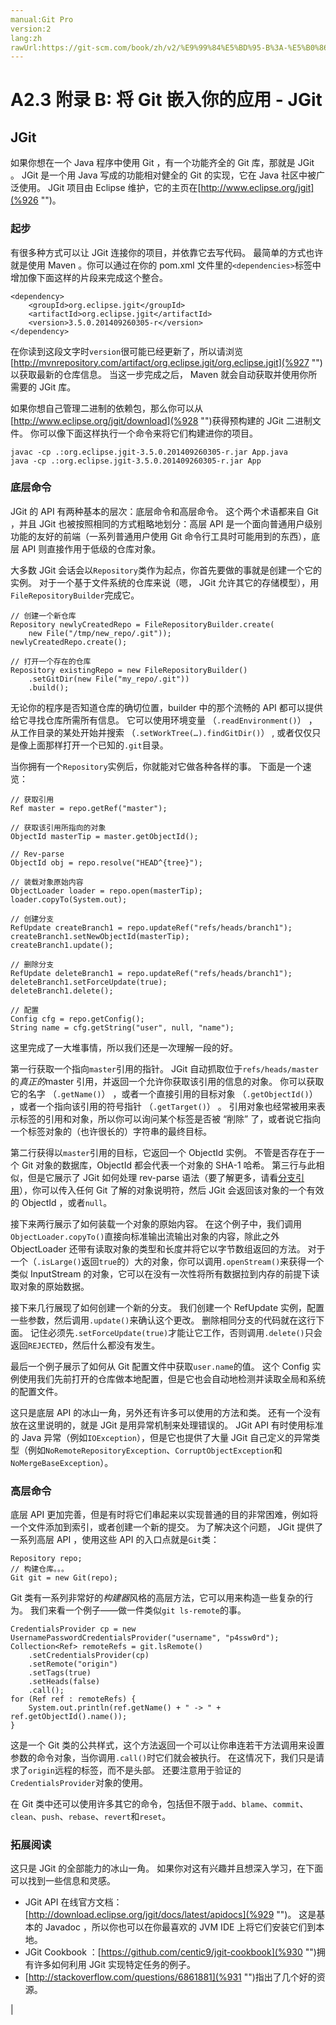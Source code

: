 ```yaml
---
manual:Git Pro
version:2
lang:zh
rawUrl:https://git-scm.com/book/zh/v2/%E9%99%84%E5%BD%95-B%3A-%E5%B0%86-Git-%E5%B5%8C%E5%85%A5%E4%BD%A0%E7%9A%84%E5%BA%94%E7%94%A8-JGit
---
```



# A2.3 附录 B: 将 Git 嵌入你的应用 - JGit

## JGit<a name="_jgit"></a>


如果你想在一个 Java 程序中使用 Git ，有一个功能齐全的 Git 库，那就是 JGit 。 JGit 是一个用 Java 写成的功能相对健全的 Git 的实现，它在 Java 社区中被广泛使用。 JGit 项目由 Eclipse 维护，它的主页在[http://www.eclipse.org/jgit](%926  "")。



### 起步<a name="_起步"></a>


有很多种方式可以让 JGit 连接你的项目，并依靠它去写代码。 最简单的方式也许就是使用 Maven 。你可以通过在你的 pom.xml 文件里的`<dependencies>`标签中增加像下面这样的片段来完成这个整合。



```
<dependency>
    <groupId>org.eclipse.jgit</groupId>
    <artifactId>org.eclipse.jgit</artifactId>
    <version>3.5.0.201409260305-r</version>
</dependency>
```




在你读到这段文字时`version`很可能已经更新了，所以请浏览[http://mvnrepository.com/artifact/org.eclipse.jgit/org.eclipse.jgit](%927  "")以获取最新的仓库信息。 当这一步完成之后， Maven 就会自动获取并使用你所需要的 JGit 库。




如果你想自己管理二进制的依赖包，那么你可以从[http://www.eclipse.org/jgit/download](%928  "")获得预构建的 JGit 二进制文件。 你可以像下面这样执行一个命令来将它们构建进你的项目。



```
javac -cp .:org.eclipse.jgit-3.5.0.201409260305-r.jar App.java
java -cp .:org.eclipse.jgit-3.5.0.201409260305-r.jar App
```




### 底层命令<a name="_底层命令"></a>


JGit 的 API 有两种基本的层次：底层命令和高层命令。 这个两个术语都来自 Git ，并且 JGit 也被按照相同的方式粗略地划分：高层 API 是一个面向普通用户级别功能的友好的前端（一系列普通用户使用 Git 命令行工具时可能用到的东西），底层 API 则直接作用于低级的仓库对象。




大多数 JGit 会话会以`Repository`类作为起点，你首先要做的事就是创建一个它的实例。 对于一个基于文件系统的仓库来说（嗯， JGit 允许其它的存储模型），用`FileRepositoryBuilder`完成它。



```
// 创建一个新仓库
Repository newlyCreatedRepo = FileRepositoryBuilder.create(
    new File("/tmp/new_repo/.git"));
newlyCreatedRepo.create();

// 打开一个存在的仓库
Repository existingRepo = new FileRepositoryBuilder()
    .setGitDir(new File("my_repo/.git"))
    .build();
```




无论你的程序是否知道仓库的确切位置，builder 中的那个流畅的 API 都可以提供给它寻找仓库所需所有信息。 它可以使用环境变量 （`.readEnvironment()`） ，从工作目录的某处开始并搜索 （`.setWorkTree(…).findGitDir()`） , 或者仅仅只是像上面那样打开一个已知的`.git`目录。




当你拥有一个`Repository`实例后，你就能对它做各种各样的事。 下面是一个速览：



```
// 获取引用
Ref master = repo.getRef("master");

// 获取该引用所指向的对象
ObjectId masterTip = master.getObjectId();

// Rev-parse
ObjectId obj = repo.resolve("HEAD^{tree}");

// 装载对象原始内容
ObjectLoader loader = repo.open(masterTip);
loader.copyTo(System.out);

// 创建分支
RefUpdate createBranch1 = repo.updateRef("refs/heads/branch1");
createBranch1.setNewObjectId(masterTip);
createBranch1.update();

// 删除分支
RefUpdate deleteBranch1 = repo.updateRef("refs/heads/branch1");
deleteBranch1.setForceUpdate(true);
deleteBranch1.delete();

// 配置
Config cfg = repo.getConfig();
String name = cfg.getString("user", null, "name");
```




这里完成了一大堆事情，所以我们还是一次理解一段的好。




第一行获取一个指向`master`引用的指针。 JGit 自动抓取位于`refs/heads/master`的<em>真正的</em>master 引用，并返回一个允许你获取该引用的信息的对象。 你可以获取它的名字 （`.getName()`） ，或者一个直接引用的目标对象 （`.getObjectId()`） ，或者一个指向该引用的符号指针 （`.getTarget()`） 。 引用对象也经常被用来表示标签的引用和对象，所以你可以询问某个标签是否被 “削除” 了，或者说它指向一个标签对象的（也许很长的）字符串的最终目标。




第二行获得以`master`引用的目标，它返回一个 ObjectId 实例。 不管是否存在于一个 Git 对象的数据库，ObjectId 都会代表一个对象的 SHA-1 哈希。 第三行与此相似，但是它展示了 JGit 如何处理 rev-parse 语法（要了解更多，请看[分支引用](%917  "")），你可以传入任何 Git 了解的对象说明符，然后 JGit 会返回该对象的一个有效的 ObjectId ，或者`null`。




接下来两行展示了如何装载一个对象的原始内容。 在这个例子中，我们调用`ObjectLoader.copyTo()`直接向标准输出流输出对象的内容，除此之外 ObjectLoader 还带有读取对象的类型和长度并将它以字节数组返回的方法。 对于一个（`.isLarge()`返回`true`的）大的对象，你可以调用`.openStream()`来获得一个类似 InputStream 的对象，它可以在没有一次性将所有数据拉到内存的前提下读取对象的原始数据。




接下来几行展现了如何创建一个新的分支。 我们创建一个 RefUpdate 实例，配置一些参数，然后调用`.update()`来确认这个更改。 删除相同分支的代码就在这行下面。 记住必须先`.setForceUpdate(true)`才能让它工作，否则调用`.delete()`只会返回`REJECTED`，然后什么都没有发生。




最后一个例子展示了如何从 Git 配置文件中获取`user.name`的值。 这个 Config 实例使用我们先前打开的仓库做本地配置，但是它也会自动地检测并读取全局和系统的配置文件。




这只是底层 API 的冰山一角，另外还有许多可以使用的方法和类。 还有一个没有放在这里说明的，就是 JGit 是用异常机制来处理错误的。 JGit API 有时使用标准的 Java 异常（例如`IOException`），但是它也提供了大量 JGit 自己定义的异常类型（例如`NoRemoteRepositoryException`、`CorruptObjectException`和`NoMergeBaseException`）。




### 高层命令<a name="_高层命令"></a>


底层 API 更加完善，但是有时将它们串起来以实现普通的目的非常困难，例如将一个文件添加到索引，或者创建一个新的提交。 为了解决这个问题， JGit 提供了一系列高层 API ，使用这些 API 的入口点就是`Git`类：



```
Repository repo;
// 构建仓库。。。
Git git = new Git(repo);
```




Git 类有一系列非常好的<em>构建器</em>风格的高层方法，它可以用来构造一些复杂的行为。 我们来看一个例子——做一件类似`git ls-remote`的事。



```
CredentialsProvider cp = new UsernamePasswordCredentialsProvider("username", "p4ssw0rd");
Collection<Ref> remoteRefs = git.lsRemote()
    .setCredentialsProvider(cp)
    .setRemote("origin")
    .setTags(true)
    .setHeads(false)
    .call();
for (Ref ref : remoteRefs) {
    System.out.println(ref.getName() + " -> " + ref.getObjectId().name());
}
```




这是一个 Git 类的公共样式，这个方法返回一个可以让你串连若干方法调用来设置参数的命令对象，当你调用`.call()`时它们就会被执行。 在这情况下，我们只是请求了`origin`远程的标签，而不是头部。 还要注意用于验证的`CredentialsProvider`对象的使用。




在 Git 类中还可以使用许多其它的命令，包括但不限于`add`、`blame`、`commit`、`clean`、`push`、`rebase`、`revert`和`reset`。




### 拓展阅读<a name="_拓展阅读"></a>


这只是 JGit 的全部能力的冰山一角。 如果你对这有兴趣并且想深入学习，在下面可以找到一些信息和灵感。



* JGit API 在线官方文档：[http://download.eclipse.org/jgit/docs/latest/apidocs](%929  "")。 这是基本的 Javadoc ，所以你也可以在你最喜欢的 JVM IDE 上将它们安装它们到本地。
* JGit Cookbook ：[https://github.com/centic9/jgit-cookbook](%930  "")拥有许多如何利用 JGit 实现特定任务的例子。
* [http://stackoverflow.com/questions/6861881](%931  "")指出了几个好的资源。


|


